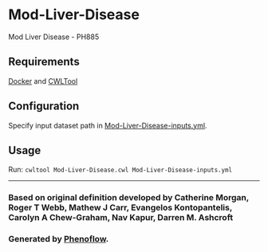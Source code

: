 # Mod-Liver-Disease

Mod Liver Disease - PH885

## Requirements

[Docker](https://docs.docker.com/install/) and [CWLTool](https://github.com/common-workflow-language/cwltool#install)

## Configuration

Specify input dataset path in [Mod-Liver-Disease-inputs.yml](Mod-Liver-Disease-inputs.yml).

## Usage

Run: `cwltool Mod-Liver-Disease.cwl Mod-Liver-Disease-inputs.yml`

***

### Based on original definition developed by Catherine Morgan, Roger T Webb, Mathew J Carr, Evangelos Kontopantelis, Carolyn A Chew-Graham, Nav Kapur, Darren M. Ashcroft
### Generated by [Phenoflow](https://kclhi.org/phenoflow).
